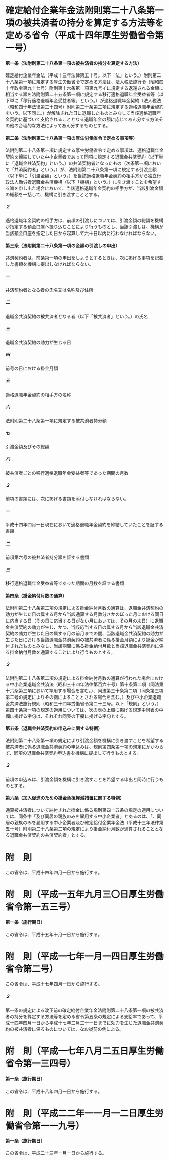 # 確定給付企業年金法附則第二十八条第一項の被共済者の持分を算定する方法等を定める省令（平成十四年厚生労働省令第一号）
#### 第一条（法附則第二十八条第一項の被共済者の持分を算定する方法）
確定給付企業年金法（平成十三年法律第五十号。以下「法」という。）附則第二十八条第一項に規定する厚生労働省令で定める方法は、法人税法施行令（昭和四十年政令第九十七号）附則第十六条第一項第九号イに規定する返還される金額に相当する額を法附則第二十五条第一項に規定する移行適格退職年金受益者等（以下単に「移行適格退職年金受益者等」という。）が適格退職年金契約（法人税法（昭和四十年法律第三十四号）附則第二十条第三項に規定する適格退職年金契約をいう。以下同じ。）が解除された日に退職したものとみなして当該適格退職年金契約に基づいて支給されることとなる退職年金の額に応じてあん分する方法その他の合理的な方法によってあん分するものとする。
#### 第二条（法附則第二十八条第一項の厚生労働省令で定める事項等）
法附則第二十八条第一項に規定する厚生労働省令で定める事項は、適格退職年金契約を締結していた中小企業者であって同項に規定する退職金共済契約（以下単に「退職金共済契約」という。）の共済契約者となったもの（次条第一項において「共済契約者」という。）が、法附則第二十八条第一項に規定する引渡金額（以下単に「引渡金額」という。）を当該適格退職年金契約の相手方から独立行政法人勤労者退職金共済機構（以下「機構」という。）に引き渡すことを希望する旨を申し出た場合において、当該適格退職年金契約の相手方が、当該引渡金額の総額を一括して、機構に引き渡すこととする。
##### ２
適格退職年金契約の相手方は、前項の引渡しについては、引渡金額の総額を機構が指定する預金口座へ振り込むことにより行うものとし、当該引渡しは、機構が当該預金口座を指定した日から起算して六十日以内に行わなければならない。
#### 第三条（法附則第二十八条第一項の金額の引渡しの申出）
共済契約者は、前条第一項の申出をしようとするときは、次に掲げる事項を記載した書類を機構に提出しなければならない。
##### 一
共済契約者となる者の氏名又は名称及び住所
##### 二
退職金共済契約の被共済者となる者（以下「被共済者」という。）の氏名
##### 三
退職金共済契約の効力が生じる日
##### 四
前号の日における掛金月額
##### 五
適格退職年金契約の相手方の名称
##### 六
法附則第二十八条第一項に規定する被共済者持分額
##### 七
引渡金額及びその総額
##### 八
被共済者ごとの移行適格退職年金受益者等であった期間の月数
##### ２
前項の書類には、次に掲げる書類を添付しなければならない。
##### 一
平成十四年四月一日現在において適格退職年金契約を締結していたことを証する書類
##### 二
前項第六号の被共済者持分額を証する書類
##### 三
移行適格退職年金受益者等であった期間の月数を証する書類
#### 第四条（掛金納付月数の通算）
法附則第二十八条第二項の規定による掛金納付月数の通算は、退職金共済契約の効力が生じた日の属する月から当該通算する月数分さかのぼった月における同日に応当する日（その日に応当する日がない月においては、その月の末日）に退職金共済契約の効力が生じ、かつ、当該応当する日の属する月から当該退職金共済契約の効力が生じた日の属する月の前月までの間、当該退職金共済契約の効力が生じた日における当該退職金共済契約の被共済者に係る掛金月額により掛金が納付されたものとみなし、当該期間に係る掛金納付月数と当該退職金共済契約に係る掛金納付月数を通算することにより行うものとする。
##### ２
法附則第二十八条第二項の規定による掛金納付月数の通算が行われた場合における中小企業退職金共済法（昭和三十四年法律第百六十号）第十条第二項（同法第十六条第三項において準用する場合を含む。）、同法第三十条第二項（同条第三項第二号の規定によりその例によることとされる場合を含む。）及び中小企業退職金共済法施行規則（昭和三十四年労働省令第二十三号。以下「規則」という。）第四十条第一項の規定の適用については、次の表の上欄に掲げる規定中同表の中欄に掲げる字句は、それぞれ同表の下欄に掲げる字句とする。
#### 第五条（退職金共済契約の申込みに関する特例）
法附則第二十八条第一項の規定により引渡金額を機構に引き渡すことを希望する被共済者に係る退職金共済契約の申込みは、規則第四条第一項の規定にかかわらず、同項の退職金共済契約申込書を機構に提出して行うものとする。
##### ２
前項の申込みは、引渡金額を機構に引き渡すことを希望する申出と同時に行うものとする。
#### 第六条（加入促進のための掛金負担軽減措置に関する特例）
通算被共済者について納付された掛金に係る規則第四十五条の規定の適用については、同条中「及び同居の親族のみを雇用する中小企業者」とあるのは、「、同居の親族のみを雇用する中小企業者及び確定給付企業年金法（平成十三年法律第五十号）附則第二十八条第二項の規定により掛金納付月数が通算されることとなる退職金共済契約の共済契約者」とする。
# 附　則
この省令は、平成十四年四月一日から施行する。
# 附　則（平成一五年九月三〇日厚生労働省令第一五三号）
#### 第一条（施行期日）
この省令は、平成十五年十月一日から施行する。
# 附　則（平成一七年一月一四日厚生労働省令第二号）
この省令は、平成十七年四月一日から施行する。
##### ２
第一条の規定による改正前の確定給付企業年金法附則第二十八条第一項の被共済者の持分を算定する方法等を定める省令第五条の規定による支給率であって、平成十四年四月一日から平成十七年三月三十一日までに効力を生じた退職金共済契約の被共済者に係るものについては、なお従前の例による。
# 附　則（平成一七年八月二五日厚生労働省令第一三四号）
#### 第一条（施行期日）
この省令は、平成十八年四月一日から施行する。
# 附　則（平成二二年一一月一二日厚生労働省令第一一九号）
#### 第一条（施行期日）
この省令は、平成二十三年一月一日から施行する。

